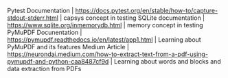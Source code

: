 Pytest Documentation | https://docs.pytest.org/en/stable/how-to/capture-stdout-stderr.html | capsys concept in testing
SQLite documentation | https://www.sqlite.org/inmemorydb.html | memory concept in testing
PyMuPDF Docunentation | https://pymupdf.readthedocs.io/en/latest/app1.html | Learning about PyMuPDF and its features
Medium Article | https://neurondai.medium.com/how-to-extract-text-from-a-pdf-using-pymupdf-and-python-caa8487cf9d | Learning about words and blocks and data extraction from PDFs